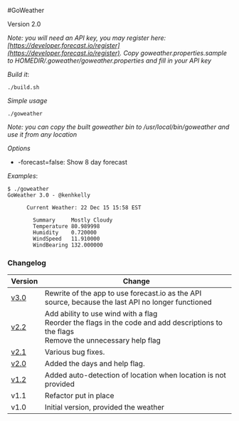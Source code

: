 #GoWeather 

Version 2.0

*Note: you will need an API key, you may register here: [https://developer.forecast.io/register](https://developer.forecast.io/register). Copy goweather.properties.sample to HOMEDIR/.goweather/goweather.properties and fill in your API key*

*Build it*: 

`./build.sh`

*Simple usage*

`./goweather`

*Note: you can copy the built goweather bin to /usr/local/bin/goweather and use it from any location*

*Options*

- -forecast=false: Show 8 day forecast  

*Examples*:

```
$ ./goweather
GoWeather 3.0 - @kenhkelly                
                                          
      Current Weather: 22 Dec 15 15:58 EST
                                          
        Summary     Mostly Cloudy         
        Temperature 80.989998             
        Humidity    0.720000              
        WindSpeed   11.910000             
        WindBearing 132.000000 
```

### Changelog

Version | Change
--------|----------
[v3.0]  | Rewrite of the app to use forecast.io as the API source, because the last API no longer functioned
[v2.2]  | Add ability to use wind with a flag <br> Reorder the flags in the code and add descriptions to the flags <br> Remove the unnecessary help flag
[v2.1]  | Various bug fixes. 
[v2.0]  | Added the days and help flag. 
[v1.2]  | Added auto-detection of location when location is not provided
v1.1    | Refactor put in place
v1.0    | Initial version, provided the weather

[v3.0]: https://github.com/kenhkelly/GoWeather/tree/v3.0
[v2.2]: https://github.com/kenhkelly/GoWeather/tree/v2.2
[v2.1]: https://github.com/kenhkelly/GoWeather/tree/v2.1
[v2.0]: https://github.com/kenhkelly/GoWeather/tree/v2.0
[v1.2]: https://github.com/kenhkelly/GoWeather/tree/v1.2